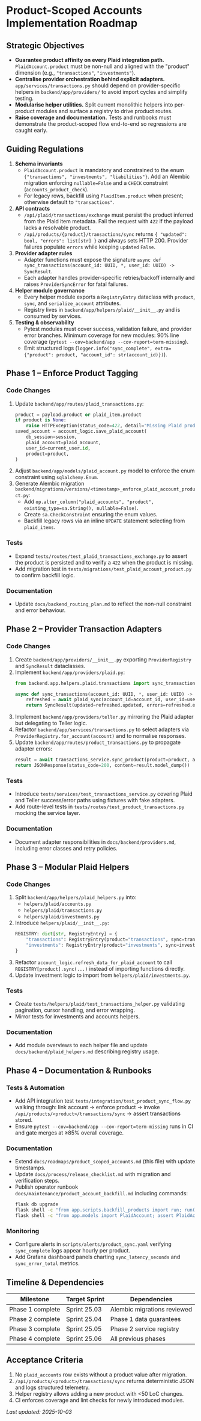 # Product-Scoped Accounts Implementation Roadmap

## Strategic Objectives

- **Guarantee product affinity on every Plaid integration path.** `PlaidAccount.product` must be non-null and aligned with the "product" dimension (e.g., `"transactions"`, `"investments"`).
- **Centralise provider orchestration behind explicit adapters.** `app/services/transactions.py` should depend on provider-specific helpers in `backend/app/providers/` to avoid import cycles and simplify testing.
- **Modularise helper utilities.** Split current monolithic helpers into per-product modules and surface a registry to drive product routes.
- **Raise coverage and documentation.** Tests and runbooks must demonstrate the product-scoped flow end-to-end so regressions are caught early.

## Guiding Regulations

1. **Schema invariants**
   - `PlaidAccount.product` is mandatory and constrained to the enum `{"transactions", "investments", "liabilities"}`. Add an Alembic migration enforcing `nullable=False` and a `CHECK` constraint (`accounts_product_check`).
   - For legacy rows, backfill using `PlaidItem.product` when present; otherwise default to `"transactions"`.
2. **API contracts**
   - `/api/plaid/transactions/exchange` must persist the product inferred from the Plaid item metadata. Fail the request with `422` if the payload lacks a resolvable product.
   - `/api/products/{product}/transactions/sync` returns `{ "updated": bool, "errors": list[str] }` and always sets HTTP 200. Provider failures populate `errors` while keeping `updated` `False`.
3. **Provider adapter rules**
   - Adapter functions must expose the signature `async def sync_transactions(account_id: UUID, *, user_id: UUID) -> SyncResult`.
   - Each adapter handles provider-specific retries/backoff internally and raises `ProviderSyncError` for fatal failures.
4. **Helper module governance**
   - Every helper module exports a `RegistryEntry` dataclass with `product`, `sync`, and `serialize_account` attributes.
   - Registry lives in `backend/app/helpers/plaid/__init__.py` and is consumed by services.
5. **Testing & observability**
   - Pytest modules must cover success, validation failure, and provider error branches. Minimum coverage for new modules: 90% line coverage (`pytest --cov=backend/app --cov-report=term-missing`).
   - Emit structured logs (`logger.info("sync_complete", extra={"product": product, "account_id": str(account_id)})`).

## Phase 1 – Enforce Product Tagging

### Code Changes

1. Update `backend/app/routes/plaid_transactions.py`:
   ```python
   product = payload.product or plaid_item.product
   if product is None:
       raise HTTPException(status_code=422, detail="Missing Plaid product")
   saved_account = account_logic.save_plaid_account(
       db_session=session,
       plaid_account=plaid_account,
       user_id=current_user.id,
       product=product,
   )
   ```
2. Adjust `backend/app/models/plaid_account.py` model to enforce the enum constraint using `sqlalchemy.Enum`.
3. Generate Alembic migration `backend/migrations/versions/<timestamp>_enforce_plaid_account_product.py`:
   - Add `op.alter_column("plaid_accounts", "product", existing_type=sa.String(), nullable=False)`.
   - Create `sa.CheckConstraint` ensuring the enum values.
   - Backfill legacy rows via an inline `UPDATE` statement selecting from `plaid_items`.

### Tests

- Expand `tests/routes/test_plaid_transactions_exchange.py` to assert the product is persisted and to verify a `422` when the product is missing.
- Add migration test in `tests/migrations/test_plaid_account_product.py` to confirm backfill logic.

### Documentation

- Update `docs/backend_routing_plan.md` to reflect the non-null constraint and error behaviour.

## Phase 2 – Provider Transaction Adapters

### Code Changes

1. Create `backend/app/providers/__init__.py` exporting `ProviderRegistry` and `SyncResult` dataclasses.
2. Implement `backend/app/providers/plaid.py`:
   ```python
   from backend.app.helpers.plaid.transactions import sync_transactions as plaid_sync

   async def sync_transactions(account_id: UUID, *, user_id: UUID) -> SyncResult:
       refreshed = await plaid_sync(account_id=account_id, user_id=user_id)
       return SyncResult(updated=refreshed.updated, errors=refreshed.errors)
   ```
3. Implement `backend/app/providers/teller.py` mirroring the Plaid adapter but delegating to Teller logic.
4. Refactor `backend/app/services/transactions.py` to select adapters via `ProviderRegistry.for_account(account)` and to normalise responses.
5. Update `backend/app/routes/product_transactions.py` to propagate adapter errors:
   ```python
   result = await transactions_service.sync_product(product=product, account_id=account_id, user=current_user)
   return JSONResponse(status_code=200, content=result.model_dump())
   ```

### Tests

- Introduce `tests/services/test_transactions_service.py` covering Plaid and Teller success/error paths using fixtures with fake adapters.
- Add route-level tests in `tests/routes/test_product_transactions.py` mocking the service layer.

### Documentation

- Document adapter responsibilities in `docs/backend/providers.md`, including error classes and retry policies.

## Phase 3 – Modular Plaid Helpers

### Code Changes

1. Split `backend/app/helpers/plaid_helpers.py` into:
   - `helpers/plaid/accounts.py`
   - `helpers/plaid/transactions.py`
   - `helpers/plaid/investments.py`
2. Introduce `helpers/plaid/__init__.py`:
   ```python
   REGISTRY: dict[str, RegistryEntry] = {
       "transactions": RegistryEntry(product="transactions", sync=transactions.sync_transactions, serialize_account=accounts.serialize),
       "investments": RegistryEntry(product="investments", sync=investments.sync_positions, serialize_account=accounts.serialize_investment),
   }
   ```
3. Refactor `account_logic.refresh_data_for_plaid_account` to call `REGISTRY[product].sync(...)` instead of importing functions directly.
4. Update investment logic to import from `helpers/plaid/investments.py`.

### Tests

- Create `tests/helpers/plaid/test_transactions_helper.py` validating pagination, cursor handling, and error wrapping.
- Mirror tests for investments and accounts helpers.

### Documentation

- Add module overviews to each helper file and update `docs/backend/plaid_helpers.md` describing registry usage.

## Phase 4 – Documentation & Runbooks

### Tests & Automation

- Add API integration test `tests/integration/test_product_sync_flow.py` walking through: link account → enforce product → invoke `/api/products/<product>/transactions/sync` → assert transactions stored.
- Ensure `pytest --cov=backend/app --cov-report=term-missing` runs in CI and gate merges at ≥85% overall coverage.

### Documentation

- Extend `docs/roadmaps/product_scoped_accounts.md` (this file) with update timestamps.
- Update `docs/process/release_checklist.md` with migration and verification steps.
- Publish operator runbook `docs/maintenance/product_account_backfill.md` including commands:
  ```bash
  flask db upgrade
  flask shell -c "from app.scripts.backfill_products import run; run(dry_run=False)"
  flask shell -c "from app.models import PlaidAccount; assert PlaidAccount.query.filter_by(product=None).count() == 0"
  ```

### Monitoring

- Configure alerts in `scripts/alerts/product_sync.yaml` verifying `sync_complete` logs appear hourly per product.
- Add Grafana dashboard panels charting `sync_latency_seconds` and `sync_error_total` metrics.

## Timeline & Dependencies

| Milestone | Target Sprint | Dependencies |
|-----------|----------------|--------------|
| Phase 1 complete | Sprint 25.03 | Alembic migrations reviewed |
| Phase 2 complete | Sprint 25.04 | Phase 1 data guarantees |
| Phase 3 complete | Sprint 25.05 | Phase 2 service registry |
| Phase 4 complete | Sprint 25.06 | All previous phases |

## Acceptance Criteria

1. No `plaid_accounts` row exists without a product value after migration.
2. `/api/products/<product>/transactions/sync` returns deterministic JSON and logs structured telemetry.
3. Helper registry allows adding a new product with <50 LoC changes.
4. CI enforces coverage and lint checks for newly introduced modules.

_Last updated: 2025-10-03_
